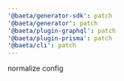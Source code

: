 ```yaml
---
'@baeta/generator-sdk': patch
'@baeta/generator': patch
'@baeta/plugin-graphql': patch
'@baeta/plugin-prisma': patch
'@baeta/cli': patch
---
```


normalize config
